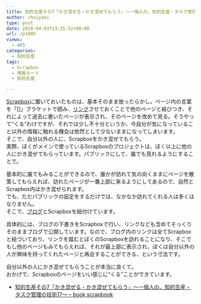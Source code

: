 ```yaml
---
title: 知的生産その7「かき混ぜる・かき混ぜてもらう」〜一個人の、知的生産・タスク管理の技術17〜
author: choiyaki
type: post
date: 2020-04-03T13:25:52+00:00
url: /p1005
views:
  - 465
categories:
  - 知的生産
tags:
  - Scrapbox
  - 情報カード
  - 知的生産

---
```

[Scrapbox][1]に置いておいたものは、基本そのまま放ったらかし。ページ内の言葉を「[]」ブラケットで囲み、[リンク][2]させておくことで他のページと結びつき、それによって過去に書いたページが表示され、そのページを改めて見る。そうやって“くる“わけですが、それでは少し不十分というか、今自分が気になっていること以外の情報に触れる機会は依然として少ないままになってしまいます。  
そこで、自分以外の人に、Scrapboxをかき混ぜてもらう。  
実際、ぼくがメインで使っているScrapboxのプロジェクトは、ぼく以上に他の人にかき混ぜてもらっています。パブリックにして、誰でも見れるようにすることで。

基本的に誰でもみることができるので、誰かが訪れて気の向くままにページを散策してもらえれば、訪れたページが一番上部に来るようにしてあるので、自然とScrapbox内はかき混ぜられます。  
でも、ただパブリックの設定をするだけでは、なかなか訪れてくれる人は多くはなりません。  
そこで、[ブログ][3]とScrapboxを紐付けています。

具体的には、ブログの下書きをScrapboxで行い、リンクなども含めてそっくりそのままブログで公開しています。なので、ブログ内のリンクは全てScrapboxと紐づいており、リンクを踏むとぼくのScrapboxを訪れることになり、そこでもし他のページもみてもらえれば、それが最上部に表示され、ぼくは自分以外の人が興味を持ってくれたページと再会することができる、という寸法です。

自分以外の人にかき混ぜてもらうことが本当に良くて。  
おかげで、Scrapboxのページをいい感じに“くる”ことができています。

  * [知的生産その7「かき混ぜる・かき混ぜてもらう」〜一個人の、知的生産・タスク管理の技術17〜 &#8211; book scrapbook][4]

 [1]: https://scrapbox.io/choiyaki-hondana/Scrapbox
 [2]: https://scrapbox.io/choiyaki-hondana/%E3%83%AA%E3%83%B3%E3%82%AF
 [3]: https://scrapbox.io/choiyaki-hondana/%E3%83%96%E3%83%AD%E3%82%B0
 [4]: https://scrapbox.io/choiyaki-hondana/%E7%9F%A5%E7%9A%84%E7%94%9F%E7%94%A3%E3%81%9D%E3%81%AE7%E3%80%8C%E3%81%8B%E3%81%8D%E6%B7%B7%E3%81%9C%E3%82%8B%E3%83%BB%E3%81%8B%E3%81%8D%E6%B7%B7%E3%81%9C%E3%81%A6%E3%82%82%E3%82%89%E3%81%86%E3%80%8D%E3%80%9C%E4%B8%80%E5%80%8B%E4%BA%BA%E3%81%AE%E3%80%81%E7%9F%A5%E7%9A%84%E7%94%9F%E7%94%A3%E3%83%BB%E3%82%BF%E3%82%B9%E3%82%AF%E7%AE%A1%E7%90%86%E3%81%AE%E6%8A%80%E8%A1%9317%E3%80%9C